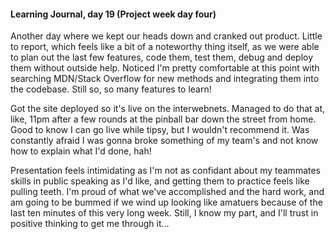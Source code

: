 #### Learning Journal, day 19 (Project week day four)

Another day where we kept our heads down and cranked out product. Little to report, which feels like a bit of a noteworthy thing itself, as we were able to plan out the last few features, code them, test them, debug and deploy them without outside help. Noticed I'm pretty comfortable at this point with searching MDN/Stack Overflow for new methods and integrating them into the codebase. Still so, so many features to learn!

Got the site deployed so it's live on the interwebnets. Managed to do that at, like, 11pm after a few rounds at the pinball bar down the street from home. Good to know I can go live while tipsy, but I wouldn't recommend it. Was constantly afraid I was gonna broke something of my team's and not know how to explain what I'd done, hah!

Presentation feels intimidating as I'm not as confidant about my teammates skills in public speaking as I'd like, and getting them to practice feels like pulling teeth. I'm proud of what we've accomplished and the hard work, and am going to be bummed if we wind up looking like amatuers because of the last ten minutes of this very long week. Still, I know my part, and I'll trust in positive thinking to get me through it...
